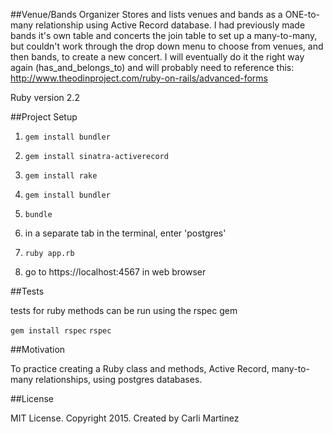 ##Venue/Bands Organizer
Stores and lists venues and bands as a ONE-to-many relationship using Active Record database. I had previously made bands it's own table and concerts the join table to set up a many-to-many, but couldn't work through the drop down menu to choose from venues, and then bands, to create a new concert. I will eventually do it the right way again (has_and_belongs_to) and will probably need to reference this: http://www.theodinproject.com/ruby-on-rails/advanced-forms



Ruby version 2.2

##Project Setup

1. `gem install bundler`
2. `gem install sinatra-activerecord`
3. `gem install rake`
4. `gem install bundler`
5.   `bundle`
6. in a separate tab in the terminal, enter 'postgres'
7.   `ruby app.rb`

8. go to https://localhost:4567 in web browser

##Tests

tests for ruby methods can be run using the rspec gem

`gem install rspec`
`rspec`

##Motivation

To practice creating a Ruby class and methods, Active Record, many-to-many relationships, using postgres databases.

##License

MIT License. Copyright 2015. Created by Carli Martinez
